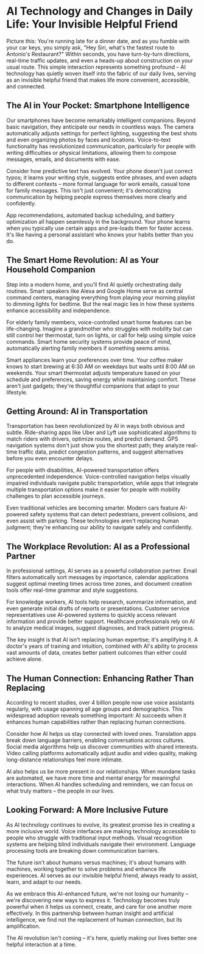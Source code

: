 # AI Technology and Changes in Daily Life: Your Invisible Helpful Friend

Picture this: You're running late for a dinner date, and as you fumble with your car keys, you simply ask, "Hey Siri, what's the fastest route to Antonio's Restaurant?" Within seconds, you have turn-by-turn directions, real-time traffic updates, and even a heads-up about construction on your usual route. This simple interaction represents something profound – AI technology has quietly woven itself into the fabric of our daily lives, serving as an invisible helpful friend that makes life more convenient, accessible, and connected.

## The AI in Your Pocket: Smartphone Intelligence

Our smartphones have become remarkably intelligent companions. Beyond basic navigation, they anticipate our needs in countless ways. The camera automatically adjusts settings for perfect lighting, suggesting the best shots and even organizing photos by faces and locations. Voice-to-text functionality has revolutionized communication, particularly for people with writing difficulties or physical limitations, allowing them to compose messages, emails, and documents with ease.

Consider how predictive text has evolved. Your phone doesn't just correct typos; it learns your writing style, suggests entire phrases, and even adapts to different contexts – more formal language for work emails, casual tone for family messages. This isn't just convenient; it's democratizing communication by helping people express themselves more clearly and confidently.

App recommendations, automated backup scheduling, and battery optimization all happen seamlessly in the background. Your phone learns when you typically use certain apps and pre-loads them for faster access. It's like having a personal assistant who knows your habits better than you do.

## The Smart Home Revolution: AI as Your Household Companion

Step into a modern home, and you'll find AI quietly orchestrating daily routines. Smart speakers like Alexa and Google Home serve as central command centers, managing everything from playing your morning playlist to dimming lights for bedtime. But the real magic lies in how these systems enhance accessibility and independence.

For elderly family members, voice-controlled smart home features can be life-changing. Imagine a grandmother who struggles with mobility but can still control her thermostat, turn on lights, or call for help using simple voice commands. Smart home security systems provide peace of mind, automatically alerting family members if something seems amiss.

Smart appliances learn your preferences over time. Your coffee maker knows to start brewing at 6:30 AM on weekdays but waits until 8:00 AM on weekends. Your smart thermostat adjusts temperature based on your schedule and preferences, saving energy while maintaining comfort. These aren't just gadgets; they're thoughtful companions that adapt to your lifestyle.

## Getting Around: AI in Transportation

Transportation has been revolutionized by AI in ways both obvious and subtle. Ride-sharing apps like Uber and Lyft use sophisticated algorithms to match riders with drivers, optimize routes, and predict demand. GPS navigation systems don't just show you the shortest path; they analyze real-time traffic data, predict congestion patterns, and suggest alternatives before you even encounter delays.

For people with disabilities, AI-powered transportation offers unprecedented independence. Voice-controlled navigation helps visually impaired individuals navigate public transportation, while apps that integrate multiple transportation options make it easier for people with mobility challenges to plan accessible journeys.

Even traditional vehicles are becoming smarter. Modern cars feature AI-powered safety systems that can detect pedestrians, prevent collisions, and even assist with parking. These technologies aren't replacing human judgment; they're enhancing our ability to navigate safely and confidently.

## The Workplace Revolution: AI as a Professional Partner

In professional settings, AI serves as a powerful collaboration partner. Email filters automatically sort messages by importance, calendar applications suggest optimal meeting times across time zones, and document creation tools offer real-time grammar and style suggestions.

For knowledge workers, AI tools help research, summarize information, and even generate initial drafts of reports or presentations. Customer service representatives use AI-powered systems to quickly access relevant information and provide better support. Healthcare professionals rely on AI to analyze medical images, suggest diagnoses, and track patient progress.

The key insight is that AI isn't replacing human expertise; it's amplifying it. A doctor's years of training and intuition, combined with AI's ability to process vast amounts of data, creates better patient outcomes than either could achieve alone.

## The Human Connection: Enhancing Rather Than Replacing

According to recent studies, over 4 billion people now use voice assistants regularly, with usage spanning all age groups and demographics. This widespread adoption reveals something important: AI succeeds when it enhances human capabilities rather than replacing human connections.

Consider how AI helps us stay connected with loved ones. Translation apps break down language barriers, enabling conversations across cultures. Social media algorithms help us discover communities with shared interests. Video calling platforms automatically adjust audio and video quality, making long-distance relationships feel more intimate.

AI also helps us be more present in our relationships. When mundane tasks are automated, we have more time and mental energy for meaningful interactions. When AI handles scheduling and reminders, we can focus on what truly matters – the people in our lives.

## Looking Forward: A More Inclusive Future

As AI technology continues to evolve, its greatest promise lies in creating a more inclusive world. Voice interfaces are making technology accessible to people who struggle with traditional input methods. Visual recognition systems are helping blind individuals navigate their environment. Language processing tools are breaking down communication barriers.

The future isn't about humans versus machines; it's about humans with machines, working together to solve problems and enhance life experiences. AI serves as our invisible helpful friend, always ready to assist, learn, and adapt to our needs.

As we embrace this AI-enhanced future, we're not losing our humanity – we're discovering new ways to express it. Technology becomes truly powerful when it helps us connect, create, and care for one another more effectively. In this partnership between human insight and artificial intelligence, we find not the replacement of human connection, but its amplification.

The AI revolution isn't coming – it's here, quietly making our lives better one helpful interaction at a time.